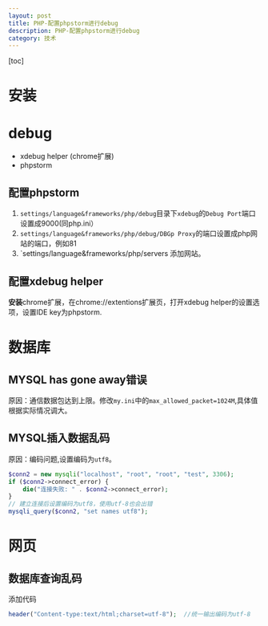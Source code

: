 ```yaml
---
layout: post
title: PHP-配置phpstorm进行debug
description: PHP-配置phpstorm进行debug
category: 技术
---
```

[toc]
# 安装

# debug

- xdebug helper (chrome扩展)
- phpstorm

## 配置phpstorm 
1. `settings/language&frameworks/php/debug`目录下`xdebug`的`Debug Port`端口设置成9000(同php.ini）
2. `settings/language&frameworks/php/debug/DBGp Proxy`的端口设置成php网站的端口，例如81 
2. `settings/language&frameworks/php/servers 添加网站。

## 配置xdebug helper
**安装**chrome扩展，在chrome://extentions扩展页，打开xdebug helper的设置选项，设置IDE key为phpstorm.

# 数据库

## MYSQL has gone away错误
原因：通信数据包达到上限。修改`my.ini`中的`max_allowed_packet=1024M`,具体值根据实际情况调大。

## MYSQL插入数据乱码
原因：编码问题,设置编码为`utf8`。
```php
$conn2 = new mysqli("localhost", "root", "root", "test", 3306);
if ($conn2->connect_error) {
    die("连接失败: " . $conn2->connect_error);
}
// 建立连接后设置编码为utf8，使用utf-8也会出错
mysqli_query($conn2, "set names utf8");

```


# 网页
## 数据库查询乱码
添加代码
```php
header("Content-type:text/html;charset=utf-8");  //统一输出编码为utf-8
```